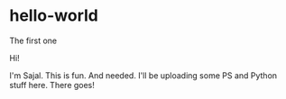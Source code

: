 # hello-world
The first one

Hi!

I'm Sajal. This is fun. And needed.
I'll be uploading some PS and Python stuff here. 
There goes!
